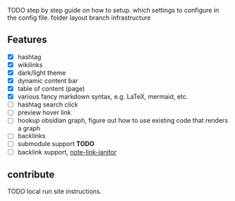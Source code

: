 
TODO step by step guide on how to setup.
which settings to configure in the config file.
folder layout
branch infrastructure

## Features
- [x] hashtag
- [x] wikilinks
- [x] dark/light theme
- [x] dynamic content bar
- [x] table of content (page)
- [x] various fancy markdown syntax, e.g. LaTeX, mermaid, etc.
- [ ] hashtag search click
- [ ] preview hover link
- [ ] hookup obsidian graph, figure out how to use existing code that renders a graph
- [ ] backlinks
- [ ] submodule support **TODO**
- [ ] backlink support, [note-link-janitor](https://github.com/andymatuschak/note-link-janitor)

## contribute
TODO local run site instructions.
